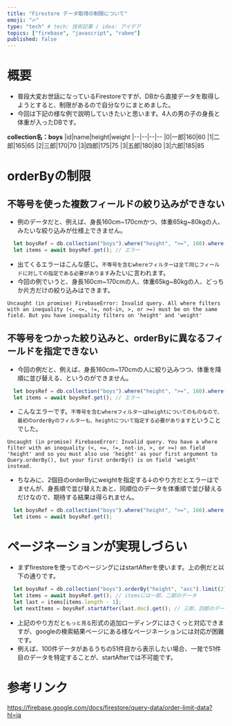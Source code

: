 ```yaml
---
title: "Firestore データ取得の制限について"
emoji: "🔥"
type: "tech" # tech: 技術記事 / idea: アイデア
topics: ["firebase", "javascript", "rabee"]
published: false
---
```


# 概要
- 普段大変お世話になっているFirestoreですが、DBから直接データを取得しようとすると、制限があるので自分なりにまとめました。
- 今回は下記の様な例で説明していきたいと思います。4人の男の子の身長と体重が入ったDBです。

**collection名：boys**
|id|name|height|weight
|--|--|--|--
|0|一郎|160|60
|1|二郎|165|65
|2|三郎|170|70
|3|四郎|175|75
|3|五郎|180|80
|3|六郎|185|85



# orderByの制限
## 不等号を使った複数フィールドの絞り込みができない
- 例のデータだと、例えば、身長160cm~170cmかつ、体重65kg~80kgの人、みたいな絞り込みが仕様上できません。
```js
  let boysRef = db.collection("boys").where("height", ">=", 160).where("height", "<=", 170).where("weight", ">=", 65).where("weight", "<=", 80); 
  let items = await boysRef.get(); // エラー
```
- 出てくるエラーはこんな感じ。`不等号を含むwhereフィルターは全て同じフィールドに対しての指定である必要があります`みたいに言われます。
- 今回の例でいうと、身長160cm~170cmの人、体重65kg~80kgの人、どっちか片方だけの絞り込みはできます。
```
Uncaught (in promise) FirebaseError: Invalid query. All where filters with an inequality (<, <=, !=, not-in, >, or >=) must be on the same field. But you have inequality filters on 'height' and 'weight'
```

## 不等号をつかった絞り込みと、orderByに異なるフィールドを指定できない
- 今回の例だと、例えば、身長160cm~170cmの人に絞り込みつつ、体重を降順に並び替える、というのができません。
```js
  let boysRef = db.collection("boys").where("height", ">=", 160).where("height", "<=", 170).orderBy("weight", "desc");
  let items = await boysRef.get(); // エラー
```
- こんなエラーです。`不等号を含むwhereフィルターはheightについてのものなので、最初のorderByのフィルターも、heightについて指定する必要があります`ということでした。
```
Uncaught (in promise) FirebaseError: Invalid query. You have a where filter with an inequality (<, <=, !=, not-in, >, or >=) on field 'height' and so you must also use 'height' as your first argument to Query.orderBy(), but your first orderBy() is on field 'weight' instead.
```
- ちなみに、2個目のorderByにweightを指定する↓のやり方だとエラーはでませんが、身長順で並び替えたあと、同順位のデータを体重順で並び替えるだけなので、期待する結果は得られません。
```js
  let boysRef = db.collection("boys").where("height", ">=", 160).where("height", "<=", 170).orderBy("height", "desc").orderBy("weight", "desc");
  let items = await boysRef.get();
```


# ページネーションが実現しづらい
- まずfirestoreを使ってのページングにはstartAfterを使います。上の例だと以下の通りです。
```js
  let boysRef = db.collection("boys").orderBy("height", "asc").limit(2);
  let items = await boysRef.get(); // itemsには一郎、二郎のデータ
  let last = items[items.length - 1];
  let nextItems = boysRef.startAfter(last.doc).get(); // 三郎、四郎のデータ
```
- 上記のやり方だと`もっと見る`形式の追加ローディングにはさくっと対応できますが、googleの検索結果ページにある様なページネーションには対応が困難です。
- 例えば、100件データがあるうちの51件目から表示したい場合、一発で51件目のデータを特定することが、startAfterでは不可能です。

# 参考リンク
https://firebase.google.com/docs/firestore/query-data/order-limit-data?hl=ja